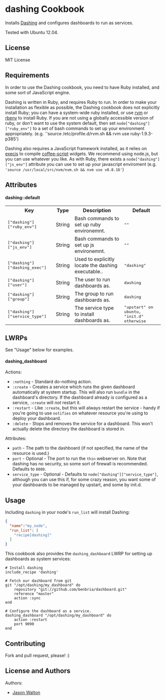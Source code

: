 dashing Cookbook
================

Installs [Dashing](http://shopify.github.io/dashing/) and configures dashboards to run as services.

Tested with Ubuntu 12.04.

License
-------
MIT License

Requirements
------------

In order to use the Dashing cookbook, you need to have Ruby installed, and some sort of JavaScript
engine.

Dashing is written in Ruby, and requires Ruby to run.  In order to make your installation as
flexible as possible, the Dashing cookbook does not explicitly install Ruby; you can have a
system-wide ruby installed, or use [rvm](https://rvm.io/) or
[rbenv](https://github.com/sstephenson/rbenv) to install Ruby.  If you are not using a globally
accessible version of ruby, or don't want to use the system default, then set
`node["dashing"]["ruby_env"]` to a set of bash commands to set up your environment appropriately.
(e.g. `'source /etc/profile.d/rvm.sh && rvm use ruby-1.9.3-p385')

Dashing also requires a JavaScript framework installed, as it relies on
[execjs](https://github.com/sstephenson/execjs) to compile [coffee-script](http://coffeescript.org/)
widgets.  We recommend using node.js, but you can use whatever you like.  As with Ruby, there exists
a `node["dashing"]["js_env"]` attribute you can use to set up your javascript enviroment
(e.g. `'source /usr/local/src/nvm/nvm.sh && nvm use v0.8.16'`)

Attributes
----------
#### dashing::default
<table>
  <tr>
    <th>Key</th>
    <th>Type</th>
    <th>Description</th>
    <th>Default</th>
  </tr>
  <tr>
    <td><tt>["dashing"]["ruby_env"]</tt></td>
    <td>String</td>
    <td>Bash commands to set up ruby environemnt.</td>
    <td><tt>""</tt></td>
  </tr>
  <tr>
    <td><tt>["dashing"]["js_env"]</tt></td>
    <td>String</td>
    <td>Bash commands to set up js environemnt.</td>
    <td><tt>""</tt></td>
  </tr>
  <tr>
    <td><tt>["dashing"]["dashing_exec"]</tt></td>
    <td>String</td>
    <td>Used to explicitly locate the dashing executable..</td>
    <td><tt>"dashing"</tt></td>
  </tr>
  <tr>
    <td><tt>["dashing"]["user"]</tt></td>
    <td>String</td>
    <td>The user to run dashboards as.</td>
    <td><tt>dashing</tt></td>
  </tr>
  <tr>
    <td><tt>["dashing"]["group"]</tt></td>
    <td>String</td>
    <td>The group to run dashboards as.</td>
    <td><tt>dashing</tt></td>
  </tr>
  <tr>
    <td><tt>["dashing"]["service_type"]</tt></td>
    <td>String</td>
    <td>The service type to install dashboards as.</td>
    <td><tt>"upstart" on ubuntu, "init.d" otherwise</tt></td>
  </tr>
</table>

LWRPs
-----

See "Usage" below for examples.

#### dashing_dashboard

Actions:

* `:nothing` - Standard do-nothing action.
* `:create` - Creates a service which runs the given dashboard automatically at system startup.
  This will also run `bundle` in the dashboard's directory.  If the dashboard already is configured
  as a service, `:create` will *not* restart it.
* `:restart` - Like `:create`, but this will always restart the service - handy if you're going to
  use `notifies` on whatever resource you're using to deploy your dashboard.
* `:delete` - Stops and removes the service for a dashboard.  This won't actually delete the
  directory the dashboard is stored in.

Attributes:

* `path` - The path to the dashboard (if not specified, the name of the resource is used.)
* `port` - Optional - The port to run the `thin` webserver on.  Note that dashing has no security,
  so some sort of firewall is recommended.  Defaults to `8080`.
* `service_type` - Optional - Defaults to `node["dashing"]["service_type"]`, although you can use
  this if, for some crazy reason, you want some of your dashboards to be managed by upstart, and
  some by init.d.


Usage
-----
Including `dashing` in your node's `run_list` will install Dashing:

```json
{
  "name":"my_node",
  "run_list": [
    "recipe[dashing]"
  ]
}
```

This cookbook also provides the `dashing_dashboard` LWRP for setting up dashboards as system
services:

    # Install dashing
    include_recipe 'dashing'

    # Fetch our dashboard from git
    git "/opt/dashing/my_dashboard" do
        repository "git://github.com/benbria/dashboard.git"
        reference "master"
        action :sync
    end

    # Configure the dashboard as a service.
    dashing_dashboard "/opt/dashing/my_dashboard" do
        action :restart
        port 9090
    end


Contributing
------------
Fork and pull request, please! :)

License and Authors
-------------------
Authors:
* [Jason Walton](mailto:jwalton@benbria.ca)
